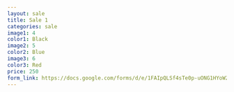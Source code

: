 ```yaml
---
layout: sale
title: Sale 1
categories: sale
image1: 4
color1: Black
image2: 5
color2: Blue
image3: 6
color3: Red
price: 250 
form_link: https://docs.google.com/forms/d/e/1FAIpQLSf4sTe0p-uONG1HYoW2ZHqtRP-Cy2J07cy-uhmtm9ZTk1dlrg/viewform?embedded=true
---
```

